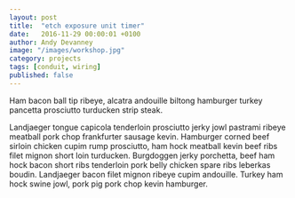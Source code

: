 ```yaml
---
layout: post
title:  "etch exposure unit timer"
date:   2016-11-29 00:00:01 +0100
author: Andy Devanney
image: "/images/workshop.jpg"
category: projects
tags: [conduit, wiring]
published: false
---
```


Ham bacon ball tip ribeye, alcatra andouille biltong hamburger turkey pancetta prosciutto turducken strip steak.
<!--more-->
 Landjaeger tongue capicola tenderloin prosciutto jerky jowl pastrami ribeye meatball pork chop frankfurter sausage kevin. Hamburger corned beef sirloin chicken cupim rump prosciutto, ham hock meatball kevin beef ribs filet mignon short loin turducken. Burgdoggen jerky porchetta, beef ham hock bacon short ribs tenderloin pork belly chicken spare ribs leberkas boudin. Landjaeger bacon filet mignon ribeye cupim andouille. Turkey ham hock swine jowl, pork pig pork chop kevin hamburger.
<!--more-->
